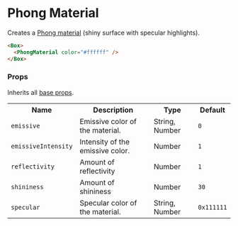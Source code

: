 # Phong Material 

Creates a [Phong material](https://threejs.org/docs/#api/en/materials/MeshPhongMaterial) (shiny surface with specular highlights).


```html
<Box>
  <PhongMaterial color="#ffffff" />
</Box>
```

### Props

Inherits all [base props](./#props).

<table>
<tbody>
  <tr>
    <th>Name</th>
    <th>Description</th>
    <th>Type</th>
    <th>Default</th>
  </tr>
  <tr><td><code>emissive</code></td><td>Emissive color of the material.</td><td>String, Number</td><td><code>0</code></td></tr>
  <tr><td><code>emissiveIntensity</code></td><td>Intensity of the emissive color.</td><td>Number</td><td><code>1</code></td></tr>
  <tr><td><code>reflectivity</code></td><td>Amount of reflectivity</td><td>Number</td><td><code>1</code></td></tr>
  <tr><td><code>shininess</code></td><td>Amount of shininess</td><td>Number</td><td><code>30</code></td></tr>
  <tr><td><code>specular</code></td><td>Specular color of the material.</td><td>String, Number</td><td><code>0x111111</code></td></tr>

</tbody>
</table>